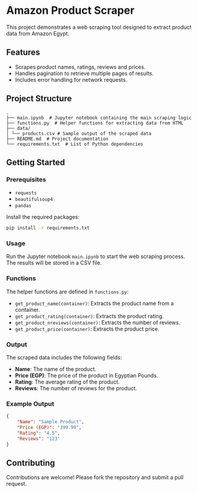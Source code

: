 
# Amazon Product Scraper

This project demonstrates a web scraping tool designed to extract product data from Amazon Egypt.

## Features

- Scrapes product names, ratings, reviews and prices.
- Handles pagination to retrieve multiple pages of results.
- Includes error handling for network requests.

## Project Structure

```
.
├── main.ipynb  # Jupyter notebook containing the main scraping logic
├── functions.py  # Helper functions for extracting data from HTML
├── data/
│ └── products.csv # Sample output of the scraped data
├── README.md  # Project documentation
└── requirements.txt  # List of Python dependencies
```

## Getting Started

### Prerequisites

- `requests`
- `beautifulsoup4`
- `pandas`

Install the required packages:

```bash
pip install -r requirements.txt
```

### Usage

Run the Jupyter notebook `main.ipynb` to start the web scraping process. The results will be stored in a CSV file.

### Functions

The helper functions are defined in `functions.py`:

- `get_product_name(container)`: Extracts the product name from a container.
- `get_product_rating(container)`: Extracts the product rating.
- `get_product_nreviews(container)`: Extracts the number of reviews.
- `get_product_price(container)`: Extracts the product price.

### Output

The scraped data includes the following fields:

- **Name**: The name of the product.
- **Price (EGP)**: The price of the product in Egyptian Pounds.
- **Rating**: The average rating of the product.
- **Reviews**: The number of reviews for the product.

### Example Output

```json
{
    "Name": "Sample Product",
    "Price (EGP)": "399.99",
    "Rating": "4.5",
    "Reviews": "123"
}
```

## Contributing

Contributions are welcome! Please fork the repository and submit a pull request.
